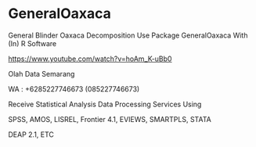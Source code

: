 # GeneralOaxaca
General Blinder Oaxaca Decomposition Use Package GeneralOaxaca With (In) R Software

https://www.youtube.com/watch?v=hoAm_K-uBb0

Olah Data Semarang

WA : +6285227746673 (085227746673)

Receive Statistical Analysis Data Processing Services Using

SPSS, AMOS, LISREL, Frontier 4.1, EVIEWS, SMARTPLS, STATA

DEAP 2.1, ETC
